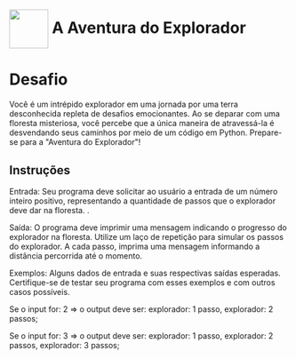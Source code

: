 <h1>
    <a href="https://web.dio.me/track/bootcamp-squadio/">
     <img align="center" width="70px" src="https://hermes.dio.me/tracks/0136518c-68d6-4198-bdbe-6d982c3a1261.png"></a>
    <span> A Aventura do Explorador</span>
</h1>

# Desafio
Você é um intrépido explorador em uma jornada por uma terra desconhecida 
repleta de desafios emocionantes. Ao se deparar com uma floresta misteriosa, 
você percebe que a única maneira de atravessá-la é desvendando seus caminhos 
por meio de um código em Python. Prepare-se para a "Aventura do Explorador"!

## Instruções
Entrada: Seu programa deve solicitar ao usuário a entrada de um número inteiro positivo, 
representando a quantidade de passos que o explorador deve dar na floresta. .

Saída: O programa deve imprimir uma mensagem indicando o progresso do explorador na floresta. 
Utilize um laço de repetição para simular os passos do explorador. 
A cada passo, imprima uma mensagem informando a distância percorrida até o momento.

Exemplos: Alguns dados de entrada e suas respectivas saídas esperadas. 
Certifique-se de testar seu programa com esses exemplos e com outros casos possíveis.

Se o input for:	2 => o output deve ser: explorador: 1 passo, explorador: 2 passos;

Se o input for: 3 => o output deve ser: explorador: 1 passo, explorador: 2 passos, explorador: 3 passos;
